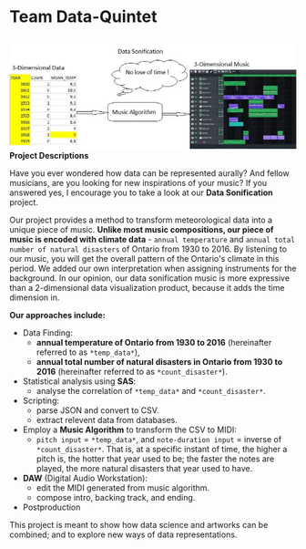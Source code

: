 # Team Data-Quintet
![Data-Quintet](https://github.com/musicenthusiastist/Symphony-of-Climate-Data/blob/master/Images/Data_soni2.JPG "Our Interpretation of Sonification")
**Project Descriptions**

Have you ever wondered how data can be represented aurally? And fellow musicians, are you looking for new inspirations of your music? If you answered yes, I encourage you to take a look at our **Data Sonification** project. 

Our project provides a method to transform meteorological data into a unique piece of music. **Unlike most music compositions, our piece of music is encoded with climate data** - `annual temperature` and `annual total number of natural disasters` of Ontario from 1930 to 2016. By listening to our music, you will get the overall pattern of the Ontario's climate in this period. We added our own interpretation when assigning instruments for the background. In our opinion, our data sonification music is more expressive than a 2-dimensional data visualization product, because it adds the time dimension in. 

**Our approaches include:**
- Data Finding: 
  + **annual temperature of Ontario from 1930 to 2016** (hereinafter referred to as `*temp_data*`), 
  + **annual total number of natural disasters in Ontario from 1930 to 2016** (hereinafter referred to as `*count_disaster*`).
- Statistical analysis using **SAS**: 
  + analyse the correlation of `*temp_data*` and `*count_disaster*`. 
- Scripting: 
  + parse JSON and convert to CSV.
  + extract relevent data from databases.
- Employ a **Music Algorithm** to transform the CSV to MIDI: 
  + `pitch input` = `*temp_data*`, and `note-duration input` = inverse of `*count_disaster*`. That is, at a specific instant of time, the higher a pitch is, the hotter that year used to be; the faster the notes are played, the more natural disasters that year used to have.
- **DAW** (Digital Audio Workstation): 
  + edit the MIDI generated from music algorithm.
  + compose intro, backing track, and ending.
- Postproduction

This project is meant to show how data science and artworks can be combined; and to explore new ways of data representations. 


